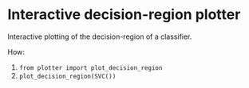 # Interactive decision-region plotter
Interactive plotting of the decision-region of a classifier.

How:

1. `from plotter import plot_decision_region`
2. `plot_decision_region(SVC())`
